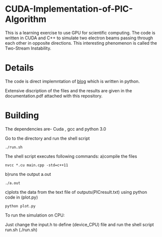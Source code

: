 # CUDA-Implementation-of-PIC-Algorithm
This is a learning exercise to use GPU for scientific computing. The code is written in CUDA and C++ to simulate two electron beams passing through each other in opposite directions. This interesting phenomenon is called the Two-Stream Instability.

# Details
The code is direct implemntation of [blog](https://medium.com/swlh/create-your-own-plasma-pic-simulation-with-python-39145c66578b) which is written in python.

Extensive discription of the files and the results are given in the documentation.pdf attached with this repository. 

# Building

The dependencies are- Cuda , gcc and python 3.0

Go to the directory and run the shell script 

```
./run.sh
```

The shell script executes following commands:
a)compile the files 
```
nvcc *.cu main.cpp -std=c++11
```
b)runs the output a.out
```
./a.out
```
c)plots the data from the text file of outputs(PICresult.txt) using python code in (plot.py)
```
python plot.py
```

To run the simulation on CPU:

Just change the input.h to define (device_CPU) file and run the shell script run.sh (./run.sh)
